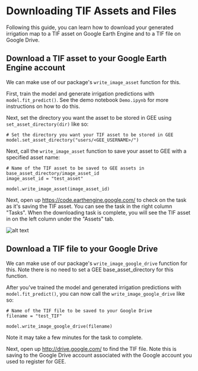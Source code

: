 # Downloading TIF Assets and Files

Following this guide, you can learn how to download your generated irrigation map to a TIF asset on Google Earth Engine and to a TIF file on Google Drive.

## Download a TIF asset to your Google Earth Engine account

We can make use of our package's `write_image_asset` function for this.

First, train the model and generate irrigation predictions with `model.fit_predict()`. See the demo notebook `Demo.ipynb` for more instructions on how to do this.

Next, set the directory you want the asset to be stored in GEE using `set_asset_directory(dir)` like so:

```
# Set the directory you want your TIF asset to be stored in GEE
model.set_asset_directory("users/<GEE_USERNAME>/")
```

Next, call the `write_image_asset` function to save your asset to GEE with a specified asset name:

```
# Name of the TIF asset to be saved to GEE assets in base_asset_directory/image_asset_id
image_asset_id = "test_asset"

model.write_image_asset(image_asset_id)
```

Next, open up https://code.earthengine.google.com/ to check on the task as it's saving the TIF asset. You can see the task in the right column "Tasks". When the downloading task is complete, you will see the TIF asset in on the left column under the "Assets" tab.

![alt text](https://i.imgur.com/Pxf86yX.png)

## Download a TIF file to your Google Drive

We can make use of our package's `write_image_google_drive` function for this. Note there is no need to set a GEE base_asset_directory for this function.

After you've trained the model and generated irrigation predictions with `model.fit_predict()`, you can now call the `write_image_google_drive` like so:

```
# Name of the TIF file to be saved to your Google Drive
filename = "test_TIF"

model.write_image_google_drive(filename)
```

Note it may take a few minutes for the task to complete.

Next, open up http://drive.google.com/ to find the TIF file. Note this is saving to the Google Drive account associated with the Google account you used to register for GEE.
